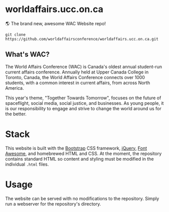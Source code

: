 # worldaffairs.ucc.on.ca
:earth_americas: The brand new, awesome WAC Website repo!

`git clone https://github.com/worldaffairsconference/worldaffairs.ucc.on.ca.git`

## What's WAC?

The World Affairs Conference (WAC) is Canada's oldest annual student-run current affairs conference. Annually held at Upper Canada College in Toronto, Canada, the World Affairs Conference connects over 1000 students, with a common interest in current affairs, from across North America.

This year's theme, "Together Towards Tomorrow", focuses on the future of spaceflight, social media, social justice, and businesses. As young people, it is our responsibility to engage and strive to change the world around us for the better.

# Stack

This website is built with the [Bootstrap](https://getbootstrap.com/) CSS framework, [jQuery](https://jquery.com/), [Font Awesome](https://fontawesome.com/), and homebrewed HTML and CSS. At the moment, the repository contains standard HTML so content and styling must be modified in the individual `.html` files. 

# Usage

The website can be served with no modifications to the repository. Simply run a webserver for the repository's directory.
